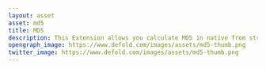 ```yaml
---
layout: asset
asset: md5
title: MD5
description: This Extension allows you calculate MD5 in native from string
opengraph_image: https://www.defold.com/images/assets/md5-thumb.png
twitter_image: https://www.defold.com/images/assets/md5-thumb.png
---
```

